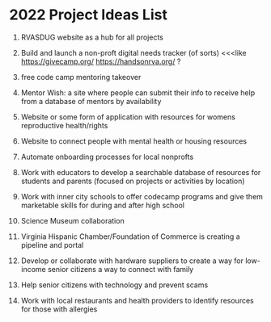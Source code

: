 # 2022 Project Ideas List

1. RVASDUG website as a hub for all projects

2. Build and launch a non-proft digital needs tracker (of sorts) <<<like https://givecamp.org/ https://handsonrva.org/ ?

3. free code camp mentoring takeover

4. Mentor Wish: a site where people can submit their info to receive help from a database of mentors by availability

5. Website or some form of application with resources for womens reproductive health/rights

6. Website to connect people with mental health or housing resources

7. Automate onboarding processes for local nonprofts

8. Work with educators to develop a searchable database of resources for students and parents (focused on projects or activities by location)

9. Work with inner city schools to offer codecamp programs and give them marketable skills for during and after high school

10. Science Museum collaboration

11. Virginia Hispanic Chamber/Foundation of Commerce is creating a pipeline and portal

12. Develop or collaborate with hardware suppliers to create a way for low-income senior citizens a way to connect with family

13. Help senior citizens with technology and prevent scams

14. Work with local restaurants and health providers to identify resources for those with allergies



